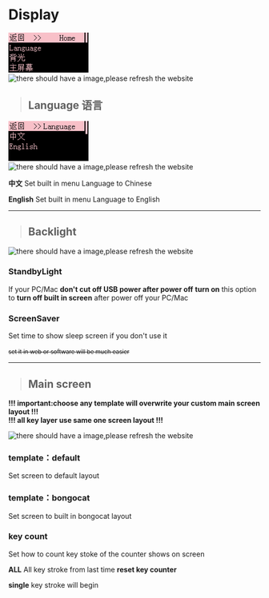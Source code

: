 # Display

![there should have a image,please refresh the website](../../../../docs/std/built_in_menu/img/menu_display.png)
![there should have a image,please refresh the website](/img/menu_en_display.png)

> ## Language 语言

![there should have a image,please refresh the website](../../../../docs/std/built_in_menu/img/menu_language.png)
![there should have a image,please refresh the website](/img/menu_en_language.png)

**中文** Set built in menu Language to Chinese

**English** Set built in menu Language to English

---

> ## Backlight

![there should have a image,please refresh the website](/img/menu_en_backlight.png)

### StandbyLight

If your PC/Mac **don't cut off USB power after power off** **turn on** this option to **turn off built in screen** after power off your PC/Mac

### ScreenSaver

Set time to show sleep screen if you don't use it

<small>~~set it in web or software will be much easier~~</small>

---

> ## Main screen  
**!!! important:choose any template will overwrite your custom main screen layout !!!**  
**!!! all key layer use same one screen layout !!!**

![there should have a image,please refresh the website](/img/menu_en_template.png)

### template：default

Set screen to default layout

### template：bongocat

Set screen to built in bongocat layout

### key count

Set how to count key stoke of the counter shows on screen

**ALL** All key stroke from last time **reset key counter**

**single** key stroke will begin
